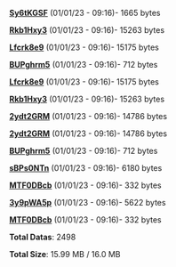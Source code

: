 [**Sy6tKGSF**](/data/Sy6tKGSF.txt) (01/01/23 - 09:16)- 1665 bytes

[**Rkb1Hxy3**](/data/Rkb1Hxy3.txt) (01/01/23 - 09:16)- 15263 bytes

[**Lfcrk8e9**](/data/Lfcrk8e9.txt) (01/01/23 - 09:16)- 15175 bytes

[**BUPghrm5**](/data/BUPghrm5.txt) (01/01/23 - 09:16)- 712 bytes

[**Lfcrk8e9**](/data/Lfcrk8e9.txt) (01/01/23 - 09:16)- 15175 bytes

[**Rkb1Hxy3**](/data/Rkb1Hxy3.txt) (01/01/23 - 09:16)- 15263 bytes

[**2ydt2GRM**](/data/2ydt2GRM.txt) (01/01/23 - 09:16)- 14786 bytes

[**2ydt2GRM**](/data/2ydt2GRM.txt) (01/01/23 - 09:16)- 14786 bytes

[**BUPghrm5**](/data/BUPghrm5.txt) (01/01/23 - 09:16)- 712 bytes

[**sBPs0NTn**](/data/sBPs0NTn.txt) (01/01/23 - 09:16)- 6180 bytes

[**MTF0DBcb**](/data/MTF0DBcb.txt) (01/01/23 - 09:16)- 332 bytes

[**3y9pWA5p**](/data/3y9pWA5p.txt) (01/01/23 - 09:16)- 5622 bytes

[**MTF0DBcb**](/data/MTF0DBcb.txt) (01/01/23 - 09:16)- 332 bytes

**Total Datas**: 2498

**Total Size**: 15.99 MB / 16.0 MB